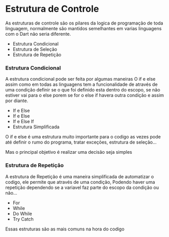 # Estrutura de Controle

As estruturas de controle são os pilares da logica de programação de toda linguagem, normalmente são mantidos semelhantes em varias linguagens
com o Dart não seria diferente.

- Estrutura Condicional
- Estrutura de Seleção
- Estrutura de Repetição

### Estrutura Condicional 
A estrutura condicional pode ser feita por algumas maneiras
O if e else assim como em todas as linguagens tem a funcionalidade de através de uma condição definir se o que foi definido esta dentro do escopo, se não estiver vai para o else porem se for o else if havera outra condição e assim por diante.

- If e Else
- If e Else
- If e Else If
- Estrutura Simplificada

O if e else é uma estrutura muito importante para o codigo as vezes pode até definir o rumo do programa, tratar exceções, estrutura de seleção... 


Mas o principal objetivo é realizar uma decisão seja simples 


### Estrutura de Repetição 
A estrutura de Repetição é uma maneira simplificada de automatizar o codigo, ele permite que através de uma condição, Podendo haver uma repetição dependendo se a variavel faz parte do escopo da condição ou não...

- For
- While
- Do While
- Try Catch

Essas estruturas são as mais comuns na hora do codigo 